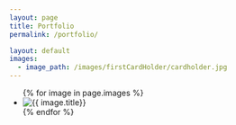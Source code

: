 ```yaml
---
layout: page
title: Portfolio
permalink: /portfolio/

layout: default
images:
  - image_path: /images/firstCardHolder/cardholder.jpg
---
```


<ul class="photo-gallery">
  {% for image in page.images %}
    <li><img src="{{ image.image_path }}" alt="{{ image.title}}"/></li>
  {% endfor %}
</ul>